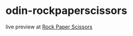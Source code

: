 # odin-rockpaperscissors
live preview at [Rock Paper Scissors](https://uzumakinabin.github.io/odin-rock-paper-scissors/)
